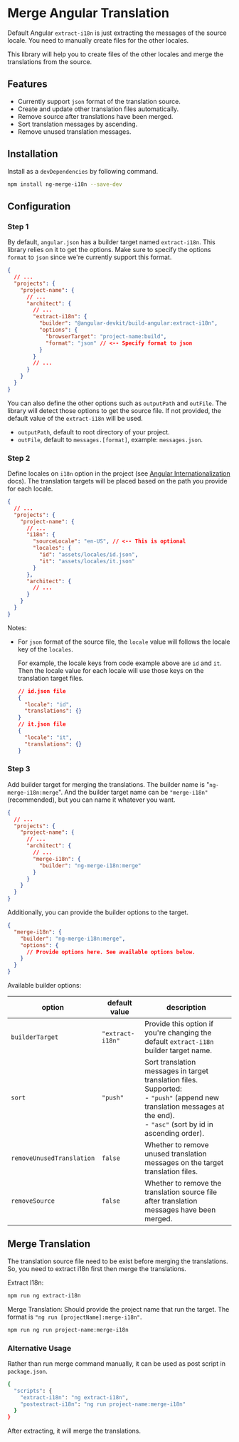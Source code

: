 # Merge Angular Translation

Default Angular `extract-i18n` is just extracting the messages of the source locale.
You need to manually create files for the other locales.

This library will help you to create files of the other locales and merge the translations from the source.

## Features

- Currently support `json` format of the translation source.
- Create and update other translation files automatically.
- Remove source after translations have been merged.
- Sort translation messages by ascending.
- Remove unused translation messages.

## Installation

Install as a `devDependencies` by following command.

```bash
npm install ng-merge-i18n --save-dev
```

## Configuration

### Step 1

By default, `angular.json` has a builder target named `extract-i18n`. This library relies on it to get the options.
Make sure to specify the options `format` to `json` since we're currently support this format.

```json
{
  // ...
  "projects": {
    "project-name": {
      // ...
      "architect": {
        // ...
        "extract-i18n": {
          "builder": "@angular-devkit/build-angular:extract-i18n",
          "options": {
            "browserTarget": "project-name:build",
            "format": "json" // <-- Specify format to json
          }
        }
        // ...
      }
    }
  }
}
```

You can also define the other options such as `outputPath` and `outFile`. The library will detect those options to get the source file. If not provided, the default value of the `extract-i18n` will be used.

- `outputPath`, default to root directory of your project.
- `outFile`, default to `messages.[format]`, example: `messages.json`.

### Step 2

Define locales on `i18n` option in the project (see [Angular Internationalization](https://angular.io/guide/i18n-common-merge#define-locales-in-the-build-configuration) docs).
The translation targets will be placed based on the path you provide for each locale.

```json
{
  // ...
  "projects": {
    "project-name": {
      // ...
      "i18n": {
        "sourceLocale": "en-US", // <-- This is optional
        "locales": {
          "id": "assets/locales/id.json",
          "it": "assets/locales/it.json"
        }
      },
      "architect": {
        // ...
      }
    }
  }
}
```

Notes:

- For `json` format of the source file, the `locale` value will follows the locale key of the `locales`.

  For example, the locale keys from code example above are `id` and `it`.
  Then the locale value for each locale will use those keys on the translation target files.

  ```json
  // id.json file
  {
    "locale": "id",
    "translations": {}
  }
  // it.json file
  {
    "locale": "it",
    "translations": {}
  }
  ```

### Step 3

Add builder target for merging the translations. The builder name is "`ng-merge-i18n:merge`".
And the builder target name can be `"merge-i18n"` (recommended), but you can name it whatever you want.

```json
{
  // ...
  "projects": {
    "project-name": {
      // ...
      "architect": {
        // ...
        "merge-i18n": {
          "builder": "ng-merge-i18n:merge"
        }
      }
    }
  }
}
```

Additionally, you can provide the builder options to the target.

```json
{
  "merge-i18n": {
    "builder": "ng-merge-i18n:merge",
    "options": {
      // Provide options here. See available options below.
    }
  }
}
```


Available builder options:

| option          | default value    | description                                                                                                                                                             |
| --------------- | ---------------- | ----------------------------------------------------------------------------------------------------------------------------------------------------------------------- |
| `builderTarget` | `"extract-i18n"` | Provide this option if you're changing the default `extract-i18n` builder target name.                                                                                  |
| `sort`          | `"push"`         | Sort translation messages in target translation files. <br/> Supported:<br/>- `"push"` (append new translation messages at the end).<br/>- `"asc"` (sort by id in ascending order). |
| `removeUnusedTranslation` | `false` | Whether to remove unused translation messages on the target translation files. |
| `removeSource` | `false` | Whether to remove the translation source file after translation messages have been merged. |

## Merge Translation

The translation source file need to be exist before merging the translations.
So, you need to extract i18n first then merge the translations.

Extract I18n:
```bash
npm run ng extract-i18n
```

Merge Translation:
Should provide the project name that run the target. The format is `"ng run [projectName]:merge-i18n"`.
```bash
npm run ng run project-name:merge-i18n
```

### Alternative Usage

Rather than run merge command manually, it can be used as post script in `package.json`.

```bash
{
  "scripts": {
    "extract-i18n": "ng extract-i18n",
    "postextract-i18n": "ng run project-name:merge-i18n"
  }
}
```

After extracting, it will merge the translations.
